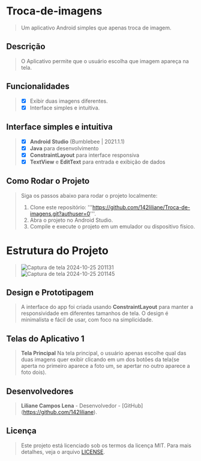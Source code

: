 # Troca-de-imagens
> Um aplicativo Android simples que apenas troca de imagem.
## Descrição
> O Aplicativo permite que o usuário escolha que imagem apareça na tela.

## Funcionalidades
> - [x] Exibir duas imagens diferentes.
> - [x] Interface simples e intuitiva.

## Interface simples e intuitiva
> - [x] **Android Studio** (Bumblebee | 2021.1.1)
> - [x] **Java** para desenvolvimento
> - [x] **ConstraintLayout** para interface responsiva
> - [x] **TextView** e **EditText** para entrada e exibição de dados

## Como Rodar o Projeto
> Siga os passos abaixo para rodar o projeto localmente:
> 1. Clone este repositório:
>'''https://github.com/142liliane/Troca-de-imagens.git?authuser=0'''.
> 2. Abra o projeto no Android Studio.
> 3. Compile e execute o projeto em um emulador ou dispositivo físico.

# Estrutura do Projeto
> ![Captura de tela 2024-10-25 201131](https://github.com/user-attachments/assets/64bca0b6-0ef3-4418-b5c3-79a09fc5e9aa)
> ![Captura de tela 2024-10-25 201145](https://github.com/user-attachments/assets/9c772c91-73f4-44f5-b21e-af2a40734fa0)

##  Design e Prototipagem
> A interface do app foi criada usando **ConstraintLayout** para manter a responsividade em diferentes tamanhos de tela. 
> O design é minimalista e fácil de usar, com foco na simplicidade.

## Telas do Aplicativo 1
> **Tela Principal**
> Na tela principal, o usuário apenas escolhe qual das duas imagens quer exibir clicando em um dos botões da tela(se aperta no primeiro aparece a foto um, se apertar no outro aparece a foto dois).

## Desenvolvedores
> **Liliane Campos Lena**  - Desenvolvedor - [GitHub] (https://github.com/142liliane).

## Licença 
> Este projeto está licenciado sob os termos da licença MIT. Para mais detalhes, veja o arquivo [LICENSE](LICENSE).
